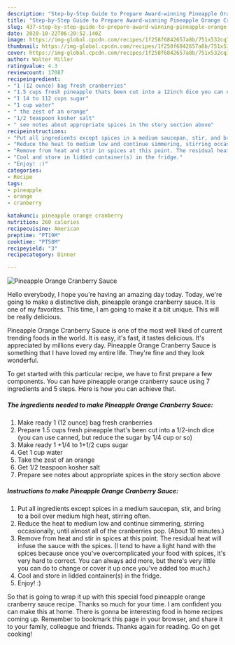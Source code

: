 ```yaml
---
description: "Step-by-Step Guide to Prepare Award-winning Pineapple Orange Cranberry Sauce"
title: "Step-by-Step Guide to Prepare Award-winning Pineapple Orange Cranberry Sauce"
slug: 437-step-by-step-guide-to-prepare-award-winning-pineapple-orange-cranberry-sauce
date: 2020-10-22T06:20:52.140Z
image: https://img-global.cpcdn.com/recipes/1f258f6842657a8b/751x532cq70/pineapple-orange-cranberry-sauce-recipe-main-photo.jpg
thumbnail: https://img-global.cpcdn.com/recipes/1f258f6842657a8b/751x532cq70/pineapple-orange-cranberry-sauce-recipe-main-photo.jpg
cover: https://img-global.cpcdn.com/recipes/1f258f6842657a8b/751x532cq70/pineapple-orange-cranberry-sauce-recipe-main-photo.jpg
author: Walter Miller
ratingvalue: 4.3
reviewcount: 17087
recipeingredient:
- "1 (12 ounce) bag fresh cranberries"
- "1.5 cups fresh pineapple thats been cut into a 12inch dice you can use canned but reduce the sugar by 14 cup or so"
- "1 14 to 112 cups sugar"
- "1 cup water"
- " the zest of an orange"
- "1/2 teaspoon kosher salt"
- " see notes about appropriate spices in the story section above"
recipeinstructions:
- "Put all ingredients except spices in a medium saucepan, stir, and bring to a boil over medium high heat, stirring often."
- "Reduce the heat to medium low and continue simmering, stirring occasionally, until almost all of the cranberries pop. (About 10 minutes.)"
- "Remove from heat and stir in spices at this point. The residual heat will infuse the sauce with the spices. (I tend to have a light hand with the spices because once you&#39;ve overcomplicated your food with spices, it&#39;s very hard to correct. You can always add more, but there&#39;s very little you can do to change or cover it up once you&#39;ve added too much.)"
- "Cool and store in lidded container(s) in the fridge."
- "Enjoy! :)"
categories:
- Recipe
tags:
- pineapple
- orange
- cranberry

katakunci: pineapple orange cranberry 
nutrition: 260 calories
recipecuisine: American
preptime: "PT19M"
cooktime: "PT58M"
recipeyield: "3"
recipecategory: Dinner

---
```



![Pineapple Orange Cranberry Sauce](https://img-global.cpcdn.com/recipes/1f258f6842657a8b/751x532cq70/pineapple-orange-cranberry-sauce-recipe-main-photo.jpg)

Hello everybody, I hope you're having an amazing day today. Today, we're going to make a distinctive dish, pineapple orange cranberry sauce. It is one of my favorites. This time, I am going to make it a bit unique. This will be really delicious.

Pineapple Orange Cranberry Sauce is one of the most well liked of current trending foods in the world. It is easy, it's fast, it tastes delicious. It's appreciated by millions every day. Pineapple Orange Cranberry Sauce is something that I have loved my entire life. They're fine and they look wonderful.




To get started with this particular recipe, we have to first prepare a few components. You can have pineapple orange cranberry sauce using 7 ingredients and 5 steps. Here is how you can achieve that.

<!--inarticleads1-->

##### The ingredients needed to make Pineapple Orange Cranberry Sauce:

1. Make ready 1 (12 ounce) bag fresh cranberries
1. Prepare 1.5 cups fresh pineapple that&#39;s been cut into a 1/2-inch dice (you can use canned, but reduce the sugar by 1/4 cup or so)
1. Make ready 1 +1/4 to 1+1/2 cups sugar
1. Get 1 cup water
1. Take  the zest of an orange
1. Get 1/2 teaspoon kosher salt
1. Prepare  see notes about appropriate spices in the story section above




<!--inarticleads2-->

##### Instructions to make Pineapple Orange Cranberry Sauce:

1. Put all ingredients except spices in a medium saucepan, stir, and bring to a boil over medium high heat, stirring often.
1. Reduce the heat to medium low and continue simmering, stirring occasionally, until almost all of the cranberries pop. (About 10 minutes.)
1. Remove from heat and stir in spices at this point. The residual heat will infuse the sauce with the spices. (I tend to have a light hand with the spices because once you&#39;ve overcomplicated your food with spices, it&#39;s very hard to correct. You can always add more, but there&#39;s very little you can do to change or cover it up once you&#39;ve added too much.)
1. Cool and store in lidded container(s) in the fridge.
1. Enjoy! :)




So that is going to wrap it up with this special food pineapple orange cranberry sauce recipe. Thanks so much for your time. I am confident you can make this at home. There is gonna be interesting food in home recipes coming up. Remember to bookmark this page in your browser, and share it to your family, colleague and friends. Thanks again for reading. Go on get cooking!
